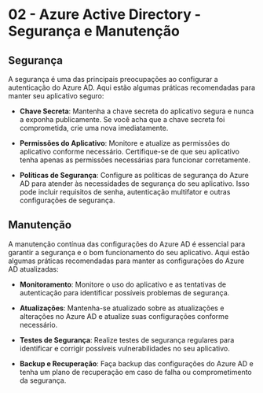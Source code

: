 # 02 - Azure Active Directory - Segurança e Manutenção

## Segurança

A segurança é uma das principais preocupações ao configurar a autenticação do Azure AD. Aqui estão algumas práticas recomendadas para manter seu aplicativo seguro:

- **Chave Secreta**: Mantenha a chave secreta do aplicativo segura e nunca a exponha publicamente. Se você acha que a chave secreta foi comprometida, crie uma nova imediatamente.

- **Permissões do Aplicativo**: Monitore e atualize as permissões do aplicativo conforme necessário. Certifique-se de que seu aplicativo tenha apenas as permissões necessárias para funcionar corretamente.

- **Políticas de Segurança**: Configure as políticas de segurança do Azure AD para atender às necessidades de segurança do seu aplicativo. Isso pode incluir requisitos de senha, autenticação multifator e outras configurações de segurança.

## Manutenção

A manutenção contínua das configurações do Azure AD é essencial para garantir a segurança e o bom funcionamento do seu aplicativo. Aqui estão algumas práticas recomendadas para manter as configurações do Azure AD atualizadas:

- **Monitoramento**: Monitore o uso do aplicativo e as tentativas de autenticação para identificar possíveis problemas de segurança.

- **Atualizações**: Mantenha-se atualizado sobre as atualizações e alterações no Azure AD e atualize suas configurações conforme necessário.

- **Testes de Segurança**: Realize testes de segurança regulares para identificar e corrigir possíveis vulnerabilidades no seu aplicativo.

- **Backup e Recuperação**: Faça backup das configurações do Azure AD e tenha um plano de recuperação em caso de falha ou comprometimento da segurança.